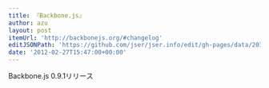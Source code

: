 ```yaml
---
title: 『Backbone.js』
author: azu
layout: post
itemUrl: 'http://backbonejs.org/#changelog'
editJSONPath: 'https://github.com/jser/jser.info/edit/gh-pages/data/2012/02/index.json'
date: '2012-02-27T15:47:00+00:00'
---
```

Backbone.js 0.9.1リリース
